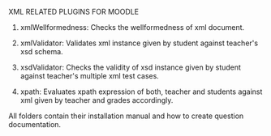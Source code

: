 XML RELATED PLUGINS FOR MOODLE

1. xmlWellformedness: Checks the wellformedness of xml document.

2. xmlValidator: Validates xml instance given by student against teacher's xsd schema.

3. xsdValidator: Checks the validity of xsd instance given by student against teacher's multiple xml test cases.

4. xpath: Evaluates xpath expression of both, teacher and students against xml given by teacher and grades accordingly.

All folders contain their installation manual and how to create question documentation.
